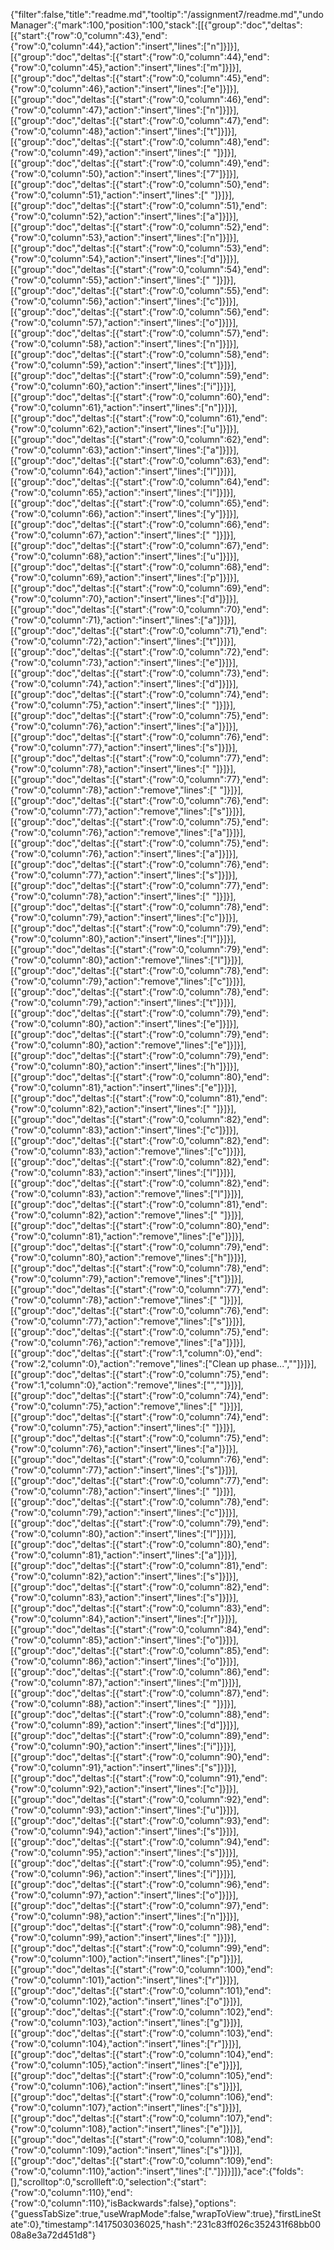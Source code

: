 {"filter":false,"title":"readme.md","tooltip":"/assignment7/readme.md","undoManager":{"mark":100,"position":100,"stack":[[{"group":"doc","deltas":[{"start":{"row":0,"column":43},"end":{"row":0,"column":44},"action":"insert","lines":["n"]}]}],[{"group":"doc","deltas":[{"start":{"row":0,"column":44},"end":{"row":0,"column":45},"action":"insert","lines":["m"]}]}],[{"group":"doc","deltas":[{"start":{"row":0,"column":45},"end":{"row":0,"column":46},"action":"insert","lines":["e"]}]}],[{"group":"doc","deltas":[{"start":{"row":0,"column":46},"end":{"row":0,"column":47},"action":"insert","lines":["n"]}]}],[{"group":"doc","deltas":[{"start":{"row":0,"column":47},"end":{"row":0,"column":48},"action":"insert","lines":["t"]}]}],[{"group":"doc","deltas":[{"start":{"row":0,"column":48},"end":{"row":0,"column":49},"action":"insert","lines":[" "]}]}],[{"group":"doc","deltas":[{"start":{"row":0,"column":49},"end":{"row":0,"column":50},"action":"insert","lines":["7"]}]}],[{"group":"doc","deltas":[{"start":{"row":0,"column":50},"end":{"row":0,"column":51},"action":"insert","lines":[" "]}]}],[{"group":"doc","deltas":[{"start":{"row":0,"column":51},"end":{"row":0,"column":52},"action":"insert","lines":["a"]}]}],[{"group":"doc","deltas":[{"start":{"row":0,"column":52},"end":{"row":0,"column":53},"action":"insert","lines":["n"]}]}],[{"group":"doc","deltas":[{"start":{"row":0,"column":53},"end":{"row":0,"column":54},"action":"insert","lines":["d"]}]}],[{"group":"doc","deltas":[{"start":{"row":0,"column":54},"end":{"row":0,"column":55},"action":"insert","lines":[" "]}]}],[{"group":"doc","deltas":[{"start":{"row":0,"column":55},"end":{"row":0,"column":56},"action":"insert","lines":["c"]}]}],[{"group":"doc","deltas":[{"start":{"row":0,"column":56},"end":{"row":0,"column":57},"action":"insert","lines":["o"]}]}],[{"group":"doc","deltas":[{"start":{"row":0,"column":57},"end":{"row":0,"column":58},"action":"insert","lines":["n"]}]}],[{"group":"doc","deltas":[{"start":{"row":0,"column":58},"end":{"row":0,"column":59},"action":"insert","lines":["t"]}]}],[{"group":"doc","deltas":[{"start":{"row":0,"column":59},"end":{"row":0,"column":60},"action":"insert","lines":["i"]}]}],[{"group":"doc","deltas":[{"start":{"row":0,"column":60},"end":{"row":0,"column":61},"action":"insert","lines":["n"]}]}],[{"group":"doc","deltas":[{"start":{"row":0,"column":61},"end":{"row":0,"column":62},"action":"insert","lines":["u"]}]}],[{"group":"doc","deltas":[{"start":{"row":0,"column":62},"end":{"row":0,"column":63},"action":"insert","lines":["a"]}]}],[{"group":"doc","deltas":[{"start":{"row":0,"column":63},"end":{"row":0,"column":64},"action":"insert","lines":["l"]}]}],[{"group":"doc","deltas":[{"start":{"row":0,"column":64},"end":{"row":0,"column":65},"action":"insert","lines":["l"]}]}],[{"group":"doc","deltas":[{"start":{"row":0,"column":65},"end":{"row":0,"column":66},"action":"insert","lines":["y"]}]}],[{"group":"doc","deltas":[{"start":{"row":0,"column":66},"end":{"row":0,"column":67},"action":"insert","lines":[" "]}]}],[{"group":"doc","deltas":[{"start":{"row":0,"column":67},"end":{"row":0,"column":68},"action":"insert","lines":["u"]}]}],[{"group":"doc","deltas":[{"start":{"row":0,"column":68},"end":{"row":0,"column":69},"action":"insert","lines":["p"]}]}],[{"group":"doc","deltas":[{"start":{"row":0,"column":69},"end":{"row":0,"column":70},"action":"insert","lines":["d"]}]}],[{"group":"doc","deltas":[{"start":{"row":0,"column":70},"end":{"row":0,"column":71},"action":"insert","lines":["a"]}]}],[{"group":"doc","deltas":[{"start":{"row":0,"column":71},"end":{"row":0,"column":72},"action":"insert","lines":["t"]}]}],[{"group":"doc","deltas":[{"start":{"row":0,"column":72},"end":{"row":0,"column":73},"action":"insert","lines":["e"]}]}],[{"group":"doc","deltas":[{"start":{"row":0,"column":73},"end":{"row":0,"column":74},"action":"insert","lines":["d"]}]}],[{"group":"doc","deltas":[{"start":{"row":0,"column":74},"end":{"row":0,"column":75},"action":"insert","lines":[" "]}]}],[{"group":"doc","deltas":[{"start":{"row":0,"column":75},"end":{"row":0,"column":76},"action":"insert","lines":["a"]}]}],[{"group":"doc","deltas":[{"start":{"row":0,"column":76},"end":{"row":0,"column":77},"action":"insert","lines":["s"]}]}],[{"group":"doc","deltas":[{"start":{"row":0,"column":77},"end":{"row":0,"column":78},"action":"insert","lines":[" "]}]}],[{"group":"doc","deltas":[{"start":{"row":0,"column":77},"end":{"row":0,"column":78},"action":"remove","lines":[" "]}]}],[{"group":"doc","deltas":[{"start":{"row":0,"column":76},"end":{"row":0,"column":77},"action":"remove","lines":["s"]}]}],[{"group":"doc","deltas":[{"start":{"row":0,"column":75},"end":{"row":0,"column":76},"action":"remove","lines":["a"]}]}],[{"group":"doc","deltas":[{"start":{"row":0,"column":75},"end":{"row":0,"column":76},"action":"insert","lines":["a"]}]}],[{"group":"doc","deltas":[{"start":{"row":0,"column":76},"end":{"row":0,"column":77},"action":"insert","lines":["s"]}]}],[{"group":"doc","deltas":[{"start":{"row":0,"column":77},"end":{"row":0,"column":78},"action":"insert","lines":[" "]}]}],[{"group":"doc","deltas":[{"start":{"row":0,"column":78},"end":{"row":0,"column":79},"action":"insert","lines":["c"]}]}],[{"group":"doc","deltas":[{"start":{"row":0,"column":79},"end":{"row":0,"column":80},"action":"insert","lines":["l"]}]}],[{"group":"doc","deltas":[{"start":{"row":0,"column":79},"end":{"row":0,"column":80},"action":"remove","lines":["l"]}]}],[{"group":"doc","deltas":[{"start":{"row":0,"column":78},"end":{"row":0,"column":79},"action":"remove","lines":["c"]}]}],[{"group":"doc","deltas":[{"start":{"row":0,"column":78},"end":{"row":0,"column":79},"action":"insert","lines":["t"]}]}],[{"group":"doc","deltas":[{"start":{"row":0,"column":79},"end":{"row":0,"column":80},"action":"insert","lines":["e"]}]}],[{"group":"doc","deltas":[{"start":{"row":0,"column":79},"end":{"row":0,"column":80},"action":"remove","lines":["e"]}]}],[{"group":"doc","deltas":[{"start":{"row":0,"column":79},"end":{"row":0,"column":80},"action":"insert","lines":["h"]}]}],[{"group":"doc","deltas":[{"start":{"row":0,"column":80},"end":{"row":0,"column":81},"action":"insert","lines":["e"]}]}],[{"group":"doc","deltas":[{"start":{"row":0,"column":81},"end":{"row":0,"column":82},"action":"insert","lines":[" "]}]}],[{"group":"doc","deltas":[{"start":{"row":0,"column":82},"end":{"row":0,"column":83},"action":"insert","lines":["c"]}]}],[{"group":"doc","deltas":[{"start":{"row":0,"column":82},"end":{"row":0,"column":83},"action":"remove","lines":["c"]}]}],[{"group":"doc","deltas":[{"start":{"row":0,"column":82},"end":{"row":0,"column":83},"action":"insert","lines":["l"]}]}],[{"group":"doc","deltas":[{"start":{"row":0,"column":82},"end":{"row":0,"column":83},"action":"remove","lines":["l"]}]}],[{"group":"doc","deltas":[{"start":{"row":0,"column":81},"end":{"row":0,"column":82},"action":"remove","lines":[" "]}]}],[{"group":"doc","deltas":[{"start":{"row":0,"column":80},"end":{"row":0,"column":81},"action":"remove","lines":["e"]}]}],[{"group":"doc","deltas":[{"start":{"row":0,"column":79},"end":{"row":0,"column":80},"action":"remove","lines":["h"]}]}],[{"group":"doc","deltas":[{"start":{"row":0,"column":78},"end":{"row":0,"column":79},"action":"remove","lines":["t"]}]}],[{"group":"doc","deltas":[{"start":{"row":0,"column":77},"end":{"row":0,"column":78},"action":"remove","lines":[" "]}]}],[{"group":"doc","deltas":[{"start":{"row":0,"column":76},"end":{"row":0,"column":77},"action":"remove","lines":["s"]}]}],[{"group":"doc","deltas":[{"start":{"row":0,"column":75},"end":{"row":0,"column":76},"action":"remove","lines":["a"]}]}],[{"group":"doc","deltas":[{"start":{"row":1,"column":0},"end":{"row":2,"column":0},"action":"remove","lines":["Clean up phase...",""]}]}],[{"group":"doc","deltas":[{"start":{"row":0,"column":75},"end":{"row":1,"column":0},"action":"remove","lines":["",""]}]}],[{"group":"doc","deltas":[{"start":{"row":0,"column":74},"end":{"row":0,"column":75},"action":"remove","lines":[" "]}]}],[{"group":"doc","deltas":[{"start":{"row":0,"column":74},"end":{"row":0,"column":75},"action":"insert","lines":[" "]}]}],[{"group":"doc","deltas":[{"start":{"row":0,"column":75},"end":{"row":0,"column":76},"action":"insert","lines":["a"]}]}],[{"group":"doc","deltas":[{"start":{"row":0,"column":76},"end":{"row":0,"column":77},"action":"insert","lines":["s"]}]}],[{"group":"doc","deltas":[{"start":{"row":0,"column":77},"end":{"row":0,"column":78},"action":"insert","lines":[" "]}]}],[{"group":"doc","deltas":[{"start":{"row":0,"column":78},"end":{"row":0,"column":79},"action":"insert","lines":["c"]}]}],[{"group":"doc","deltas":[{"start":{"row":0,"column":79},"end":{"row":0,"column":80},"action":"insert","lines":["l"]}]}],[{"group":"doc","deltas":[{"start":{"row":0,"column":80},"end":{"row":0,"column":81},"action":"insert","lines":["a"]}]}],[{"group":"doc","deltas":[{"start":{"row":0,"column":81},"end":{"row":0,"column":82},"action":"insert","lines":["s"]}]}],[{"group":"doc","deltas":[{"start":{"row":0,"column":82},"end":{"row":0,"column":83},"action":"insert","lines":["s"]}]}],[{"group":"doc","deltas":[{"start":{"row":0,"column":83},"end":{"row":0,"column":84},"action":"insert","lines":["r"]}]}],[{"group":"doc","deltas":[{"start":{"row":0,"column":84},"end":{"row":0,"column":85},"action":"insert","lines":["o"]}]}],[{"group":"doc","deltas":[{"start":{"row":0,"column":85},"end":{"row":0,"column":86},"action":"insert","lines":["o"]}]}],[{"group":"doc","deltas":[{"start":{"row":0,"column":86},"end":{"row":0,"column":87},"action":"insert","lines":["m"]}]}],[{"group":"doc","deltas":[{"start":{"row":0,"column":87},"end":{"row":0,"column":88},"action":"insert","lines":[" "]}]}],[{"group":"doc","deltas":[{"start":{"row":0,"column":88},"end":{"row":0,"column":89},"action":"insert","lines":["d"]}]}],[{"group":"doc","deltas":[{"start":{"row":0,"column":89},"end":{"row":0,"column":90},"action":"insert","lines":["i"]}]}],[{"group":"doc","deltas":[{"start":{"row":0,"column":90},"end":{"row":0,"column":91},"action":"insert","lines":["s"]}]}],[{"group":"doc","deltas":[{"start":{"row":0,"column":91},"end":{"row":0,"column":92},"action":"insert","lines":["c"]}]}],[{"group":"doc","deltas":[{"start":{"row":0,"column":92},"end":{"row":0,"column":93},"action":"insert","lines":["u"]}]}],[{"group":"doc","deltas":[{"start":{"row":0,"column":93},"end":{"row":0,"column":94},"action":"insert","lines":["s"]}]}],[{"group":"doc","deltas":[{"start":{"row":0,"column":94},"end":{"row":0,"column":95},"action":"insert","lines":["s"]}]}],[{"group":"doc","deltas":[{"start":{"row":0,"column":95},"end":{"row":0,"column":96},"action":"insert","lines":["i"]}]}],[{"group":"doc","deltas":[{"start":{"row":0,"column":96},"end":{"row":0,"column":97},"action":"insert","lines":["o"]}]}],[{"group":"doc","deltas":[{"start":{"row":0,"column":97},"end":{"row":0,"column":98},"action":"insert","lines":["n"]}]}],[{"group":"doc","deltas":[{"start":{"row":0,"column":98},"end":{"row":0,"column":99},"action":"insert","lines":[" "]}]}],[{"group":"doc","deltas":[{"start":{"row":0,"column":99},"end":{"row":0,"column":100},"action":"insert","lines":["p"]}]}],[{"group":"doc","deltas":[{"start":{"row":0,"column":100},"end":{"row":0,"column":101},"action":"insert","lines":["r"]}]}],[{"group":"doc","deltas":[{"start":{"row":0,"column":101},"end":{"row":0,"column":102},"action":"insert","lines":["o"]}]}],[{"group":"doc","deltas":[{"start":{"row":0,"column":102},"end":{"row":0,"column":103},"action":"insert","lines":["g"]}]}],[{"group":"doc","deltas":[{"start":{"row":0,"column":103},"end":{"row":0,"column":104},"action":"insert","lines":["r"]}]}],[{"group":"doc","deltas":[{"start":{"row":0,"column":104},"end":{"row":0,"column":105},"action":"insert","lines":["e"]}]}],[{"group":"doc","deltas":[{"start":{"row":0,"column":105},"end":{"row":0,"column":106},"action":"insert","lines":["s"]}]}],[{"group":"doc","deltas":[{"start":{"row":0,"column":106},"end":{"row":0,"column":107},"action":"insert","lines":["s"]}]}],[{"group":"doc","deltas":[{"start":{"row":0,"column":107},"end":{"row":0,"column":108},"action":"insert","lines":["e"]}]}],[{"group":"doc","deltas":[{"start":{"row":0,"column":108},"end":{"row":0,"column":109},"action":"insert","lines":["s"]}]}],[{"group":"doc","deltas":[{"start":{"row":0,"column":109},"end":{"row":0,"column":110},"action":"insert","lines":["."]}]}]]},"ace":{"folds":[],"scrolltop":0,"scrollleft":0,"selection":{"start":{"row":0,"column":110},"end":{"row":0,"column":110},"isBackwards":false},"options":{"guessTabSize":true,"useWrapMode":false,"wrapToView":true},"firstLineState":0},"timestamp":1417503036025,"hash":"231c83ff026c352431f68bb0008a8e3a72d451d8"}